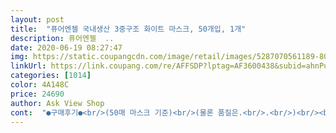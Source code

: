 ```yaml
---
layout: post 
title:  "퓨어엔젤 국내생산 3중구조 화이트 마스크, 50개입, 1개" 
description: 퓨어엔젤  ..
date: 2020-06-19 08:27:47 
img: https://static.coupangcdn.com/image/retail/images/5287070561189-800e8561-012d-4cdc-b1c7-265ebe59741a.jpg 
linkUrl: https://link.coupang.com/re/AFFSDP?lptag=AF3600438&subid=ahnPublicAsk&pageKey=1601913056&itemId=2736115982&vendorItemId=70726209437&traceid=V0-113-799e1b03a371fa01 
categories: [1014] 
color: 4A148C 
price: 24690 
author: Ask View Shop 
cont:  "●구매후기●<br/>(50매 마스크 기준)<br/>(물론 품질은.<br/>.<br/>)<br/><br/> -가격<br/> - 퓨어엔젤 마스크 25000원대<br/><br/> -끈<br/> -<br/><br/> -냄새<br/> -<br/><br/> -부직포<br/> -<br/><br/> -숨쉬기<br/> -<br/><br/> -코철사<br/> -<br/><br/> -크기<br/> -<br/>1.<br/>마스크가 일반대형보다 좀더 커서  얼굴이 작으신 여성분들한테는  살짝 클것같네요.<br/><br/>1.<br/>사이즈가 대형사이즈치고 넉넉하네요길이가 185정도 되는듯합니다,어머니가 써보시더니 커서 그런지 다른것보다 숨쉬기 훨씬 편하다고 좋아하시네요.<br/><br/>2.<br/>마스크가 한장씩 개별포장이 안되어서 살짝 아쉬움 ,이 시국에 제 욕심이겟죠? ㅎㅎ<br/>2.<br/>박스전체가 비닐랩핑되어서  안쪽은 깔끔하고 깨끗합니다 .<br/>이부분 젤 맘에 들엇어요 .<br/>박스 랩핑만뜯으면 한장씩 뽑아쓰기 편하게 만들엇어요안쪽에 따로 비닐포장은 없엇어요제가 구매해본 경험으론 일반 중국산이든 국내산이든 마스크만 달랑 비닐포장되어잇어서 자체 박스사용하기에 찜찜햇어요 .<br/><br/>3.<br/>구매할때 국산인지 중국산인지 한눈에 구분 하기 힘들엇어요 상품 상세페이지나 제품명에 명확히 원산지 표기 해주시면  소비자들이 한눈에 구분 잘될거 같네요.<br/><br/>3.<br/>부직포는 부드럽고 까슬거리지 않고 냄새도 별로안나는 두툼한3중구조 이고 mb필터 확인햇어요 ,비말차단은 잘될것같네요<br/>4.<br/>국산 치고 가격이 착한편인건 알겟는데 코로나 장기화로 봣을때  품질좋은 국내산 제품이 더 많이 나와주고 가격이 좀더 내렷으면 좋겟네요  이것도 제 욕심이겟죠? ㅎㅎ<br/>4.<br/>귀끈 다른데보다 도톰하고 탄력좋아서 밀착잘되네요 ,귀끈이 엄청 튼튼하게 붙어잇어서 사용중귀끈 떨어질 가능성 전혀 없을것같네요 ,역시믿고쓰는 국산 품질이네요 .<br/>귀는 장시간 착용해봐서 안아픈지 확인해야겟어요<br/>5.<br/>코편은 이중철사구조로 잘 휘어져서 자리 잘잡아줍니다<br/>.<br/> ★★★.<br/> ★.<br/> ★<br/>.<br/> ★★★.<br/> ★☆<br/>.<br/> ★★★☆<br/>가격 : 4점<br/>개별 포장은 아니라는 점! 그렇지만 지금까지 받아본 마스크 중에서는 가장 포장이 만족스러웠어요!<br/>개인적으로는 중국산 마스크가 가장 사이즈는 마음에 듭니다.<br/> (성인 남성 82kg)<br/>국내 Y사 마스크도 진짜 크다 크다 하면서 사용했는데 이건 더 커요!!<br/>국내산 제품들의 가장 큰 장점이라고 하면 화학품 등의 냄새가 전혀 없다는 거죠!<br/>국내산!!! 마스크가 입고 됐길래 구매해 봤습니다.<br/><br/>국산퓨어엔마스크의 장점:<br/>그래도 엄청 불편하거나 그렇진 않아요.<br/> 충분히 쓰실만 합니다.<br/><br/>그래도 옆으로 길어서 그런지 몰라도 귀아픈건 아직 못느낍니다!! :)<br/>기존의 마스크들은 다 박스만 덩그러니 들어있는데 이 제품은<br/>날씨가 더워지는 가운데 KF마스크는 슬슬 부담스럽기 시작해서 덴탈 마스크 위주로 찾아보던중<br/>냄새 : 5점<br/>다만 얼굴 작으신 분들이나 아이들은 얼굴 다 덮을거 같아요... <br/><br/>둘다 94마스크보다 숨쉬기 훨씬 편안함<br/>둘다 삐져나오지 않고 철사가 두줄들어가서 얼굴면에 밀착이  잘됨<br/>둘다 어떠한 냄새도 나지 않음<br/>둘다 중국산보다 도톰하고 부드럽고 숨쉬기가 편안함 ,라이트가 좀더 부드러운거 같은데마감처리 덜 깔끔해서 보풀이심함<br/>라이트마스크 네이버구매 3만원 초반대 배송비별도 ,<br/>로켓배송도 느려보이게 하는 쿠팡의 배송에 찬사를 보냅니다.<br/><br/>로켓와우가 아니라 로켓배송이라서 살짝 아쉬웠지만<br/>마스크가 많이 부드럽지는 않지만 저에게는 딱 좋은 느낌의 마스크네요!<br/>몇시간 이상 쓰고 있었는데 귀아픈건 확실히 없네요<br/>물론 현재 Y사 제품은 7만원... <br/> 그래서 국내산 제품이길래 이 가격이면 괜찮다고 생각해서 구매했습니다.<br/><br/>박스 위에 비닐로 한번 더 랩핑 되어있습니다.<br/><br/>박스 자체 포장에서 신경을 꽤 썼네요.<br/> 위에 뚜껑 열고, 우리 곽티슈 위에 쩜쩜쩜 된거 뜯어내고 휴지 꺼내듯이<br/>배송 : 5점<br/>세보지 않았어요 ㅋㅋ 뭐 12장 많으면 땡큐고, 12장 없으면 업체 실수라고 생각하렵니다.<br/><br/>솔직히 필터 잘 몰라요.<br/> 그렇지만 MB필터 정전식 사용했다고 하고, kc 인증도 완료 된건 아니지만 진행 중이라고 들었습니다.<br/> 유해성분 테스트는 인증 됐다고 하네요<br/>수량 : 5점<br/>아래 내용에서 같이 살펴보실게요<br/>얼굴이 큰 남편은  너무좋아함, 싸이즈가 일반 대형보다 넉넉함,판매자의  원단비용 아낌없이 사용한건 완전만족함!<br/>역시 쿠팡 최고인듯!로켓직송 국내산 마스크 온라인최저가로 판매하네요국산일회용이 쿠팡로켓배송에 떳길래 바로 구매눌럿어요그것도 2만원대에 배송비도 없음 ,전에 국산은 라이트마스크만 구매한적박에 없어서  이둘의 비교 리뷰써봣어요  받자마자 뜯어서 개수부터 확인햇음 50개 정확하고 깨끗함<br/>옆으로 큰건 상대적으로 괜찮은데 위아래로도 역시 크네요<br/>왑스... <br/>위에 사진에 Y사, 퓨어엔젤, 중국산 마스크 비교해놓은 사진이 있는데<br/>이 제품도 전혀 냄새나지 않고 너무 만족스럽습니다.<br/><br/>이 제품도 한번 그렇게 더 처리가 되어있어서 믿음이 갑니다.<br/> 물론 안의 마스크는 겹겹이 놓여있는 형태입니다.<br/><br/>저는 50장 세어본다고 마스크 다 꺼내서 오염에 노출시키는게 더 안좋다고 보는 사람이라서.<br/>.<br/><br/>중국산 보다는 훨씬 좋을 거라고 생각하며 사용하려 합니다.<br/><br/>중국산 제품들은 50매에 만원 이하도 있으니 비싸다 생각되시는 분들은 그런거 구매해도 괜찮다고 봅니다.<br/><br/>초등학생 아이들이나 얼굴이 작은 여성분은 커보이는 느낌 ,제가착용햇을땐  일반 대형싸이즈에 비해 얼굴감싸는 느낌이 좀더 좋앗고 숨쉴수잇는 공간이 넓어서 일반 대형 마스크보다  숨쉬는데훨씬 편함 !요즘 같은 시국에 사이즈가 조금이라도 더크고 밀착이 잘되는게 안전감이 잇다고 생각합니다(개인적인 생각입니다 참고바람)<br/>총점 : 4점<br/>코로나 전에 국내 Y사 마스크를 50매 8천원 선에 구매했는데 이 제품은 2만원 후반대네요<br/>크기 : 3점<br/>크기가 제일 아쉬운 부분이고, 그 외의 디자인, 냄새, 필터 등 매우 만족합니다.<br/><br/>포장 : 5점<br/>포장상태<br/>퓨어엔젤 마스크  끈이 훨씬 두품하고 탄력좋아서  밀착잘되고 귀가 안아픔  라이트는 가늘어서인지 장시간 착용시 귀가 아픔<br/>퓨어엔젤은 마스크박스채로 전체를 비닐로 랩핑되어 더 위생적인거 같음,이건 완전만족 !반면 안쪽은 비닐 랩핑 없음  , 랩핑은 안쪽 바깥쪽 다 되잇으면 좋겟지만 판매자의 단가 조절문제이면  저는 바깥쪽랩핑을 더 선호함,여태껫 구매한 마스크는 바깥쪽랩핑한걸 못받음, 박스 랩핑안된건 요즘같은 시국에 배송유통과정중 어떤 오염이 잇을지 모르니 저는 마스크만빼고 겉박스는 바로 버렷음<br/>퓨어엔젤의 단점을 찾아 내자면<br/>필터 : 5점<br/>현재 국내산 마스크중 가성비최고입니다 !강추합니다.<br/><br/>(50매 마스크 기준)<br/>(물론 품질은.<br/>.<br/>)<br/><br/> -가격<br/> - 퓨어엔젤 마스크 25000원대<br/><br/> -끈<br/> -<br/><br/> -냄새<br/> -<br/><br/> -부직포<br/> -<br/><br/> -숨쉬기<br/> -<br/><br/> -코철사<br/> -<br/><br/> -크기<br/> -<br/>1.<br/>마스크가 일반대형보다 좀더 커서  얼굴이 작으신 여성분들한테는  살짝 클것같네요.<br/><br/>1.<br/>사이즈가 대형사이즈치고 넉넉하네요길이가 185정도 되는듯합니다,어머니가 써보시더니 커서 그런지 다른것보다 숨쉬기 훨씬 편하다고 좋아하시네요.<br/><br/>2.<br/>마스크가 한장씩 개별포장이 안되어서 살짝 아쉬움 ,이 시국에 제 욕심이겟죠? ㅎㅎ<br/>2.<br/>박스전체가 비닐랩핑되어서  안쪽은 깔끔하고 깨끗합니다 .<br/>이부분 젤 맘에 들엇어요 .<br/>박스 랩핑만뜯으면 한장씩 뽑아쓰기 편하게 만들엇어요안쪽에 따로 비닐포장은 없엇어요제가 구매해본 경험으론 일반 중국산이든 국내산이든 마스크만 달랑 비닐포장되어잇어서 자체 박스사용하기에 찜찜햇어요 .<br/><br/>3.<br/>구매할때 국산인지 중국산인지 한눈에 구분 하기 힘들엇어요 상품 상세페이지나 제품명에 명확히 원산지 표기 해주시면  소비자들이 한눈에 구분 잘될거 같네요.<br/><br/>3.<br/>부직포는 부드럽고 까슬거리지 않고 냄새도 별로안나는 두툼한3중구조 이고 mb필터 확인햇어요 ,비말차단은 잘될것같네요<br/>4.<br/>국산 치고 가격이 착한편인건 알겟는데 코로나 장기화로 봣을때  품질좋은 국내산 제품이 더 많이 나와주고 가격이 좀더 내렷으면 좋겟네요  이것도 제 욕심이겟죠? ㅎㅎ<br/>4.<br/>귀끈 다른데보다 도톰하고 탄력좋아서 밀착잘되네요 ,귀끈이 엄청 튼튼하게 붙어잇어서 사용중귀끈 떨어질 가능성 전혀 없을것같네요 ,역시믿고쓰는 국산 품질이네요 .<br/>귀는 장시간 착용해봐서 안아픈지 확인해야겟어요<br/>5.<br/>코편은 이중철사구조로 잘 휘어져서 자리 잘잡아줍니다<br/>.<br/> ★★★.<br/> ★.<br/> ★<br/>.<br/> ★★★.<br/> ★☆<br/>.<br/> ★★★☆<br/>가격 : 4점<br/>개별 포장은 아니라는 점! 그렇지만 지금까지 받아본 마스크 중에서는 가장 포장이 만족스러웠어요!<br/>개인적으로는 중국산 마스크가 가장 사이즈는 마음에 듭니다.<br/> (성인 남성 82kg)<br/>국내 Y사 마스크도 진짜 크다 크다 하면서 사용했는데 이건 더 커요!!<br/>국내산 제품들의 가장 큰 장점이라고 하면 화학품 등의 냄새가 전혀 없다는 거죠!<br/>국내산!!! 마스크가 입고 됐길래 구매해 봤습니다.<br/><br/>국산퓨어엔마스크의 장점:<br/>그래도 엄청 불편하거나 그렇진 않아요.<br/> 충분히 쓰실만 합니다.<br/><br/>그래도 옆으로 길어서 그런지 몰라도 귀아픈건 아직 못느낍니다!! :)<br/>기존의 마스크들은 다 박스만 덩그러니 들어있는데 이 제품은<br/>날씨가 더워지는 가운데 KF마스크는 슬슬 부담스럽기 시작해서 덴탈 마스크 위주로 찾아보던중<br/>냄새 : 5점<br/>다만 얼굴 작으신 분들이나 아이들은 얼굴 다 덮을거 같아요... <br/><br/>둘다 94마스크보다 숨쉬기 훨씬 편안함<br/>둘다 삐져나오지 않고 철사가 두줄들어가서 얼굴면에 밀착이  잘됨<br/>둘다 어떠한 냄새도 나지 않음<br/>둘다 중국산보다 도톰하고 부드럽고 숨쉬기가 편안함 ,라이트가 좀더 부드러운거 같은데마감처리 덜 깔끔해서 보풀이심함<br/>라이트마스크 네이버구매 3만원 초반대 배송비별도 ,<br/>로켓배송도 느려보이게 하는 쿠팡의 배송에 찬사를 보냅니다.<br/><br/>로켓와우가 아니라 로켓배송이라서 살짝 아쉬웠지만<br/>마스크가 많이 부드럽지는 않지만 저에게는 딱 좋은 느낌의 마스크네요!<br/>몇시간 이상 쓰고 있었는데 귀아픈건 확실히 없네요<br/>물론 현재 Y사 제품은 7만원... <br/> 그래서 국내산 제품이길래 이 가격이면 괜찮다고 생각해서 구매했습니다.<br/><br/>박스 위에 비닐로 한번 더 랩핑 되어있습니다.<br/><br/>박스 자체 포장에서 신경을 꽤 썼네요.<br/> 위에 뚜껑 열고, 우리 곽티슈 위에 쩜쩜쩜 된거 뜯어내고 휴지 꺼내듯이<br/>배송 : 5점<br/>세보지 않았어요 ㅋㅋ 뭐 12장 많으면 땡큐고, 12장 없으면 업체 실수라고 생각하렵니다.<br/><br/>솔직히 필터 잘 몰라요.<br/> 그렇지만 MB필터 정전식 사용했다고 하고, kc 인증도 완료 된건 아니지만 진행 중이라고 들었습니다.<br/> 유해성분 테스트는 인증 됐다고 하네요<br/>수량 : 5점<br/>아래 내용에서 같이 살펴보실게요<br/>얼굴이 큰 남편은  너무좋아함, 싸이즈가 일반 대형보다 넉넉함,판매자의  원단비용 아낌없이 사용한건 완전만족함!<br/>역시 쿠팡 최고인듯!로켓직송 국내산 마스크 온라인최저가로 판매하네요국산일회용이 쿠팡로켓배송에 떳길래 바로 구매눌럿어요그것도 2만원대에 배송비도 없음 ,전에 국산은 라이트마스크만 구매한적박에 없어서  이둘의 비교 리뷰써봣어요  받자마자 뜯어서 개수부터 확인햇음 50개 정확하고 깨끗함<br/>옆으로 큰건 상대적으로 괜찮은데 위아래로도 역시 크네요<br/>왑스... <br/>위에 사진에 Y사, 퓨어엔젤, 중국산 마스크 비교해놓은 사진이 있는데<br/>이 제품도 전혀 냄새나지 않고 너무 만족스럽습니다.<br/><br/>이 제품도 한번 그렇게 더 처리가 되어있어서 믿음이 갑니다.<br/> 물론 안의 마스크는 겹겹이 놓여있는 형태입니다.<br/><br/>저는 50장 세어본다고 마스크 다 꺼내서 오염에 노출시키는게 더 안좋다고 보는 사람이라서.<br/>.<br/><br/>중국산 보다는 훨씬 좋을 거라고 생각하며 사용하려 합니다.<br/><br/>중국산 제품들은 50매에 만원 이하도 있으니 비싸다 생각되시는 분들은 그런거 구매해도 괜찮다고 봅니다.<br/><br/>초등학생 아이들이나 얼굴이 작은 여성분은 커보이는 느낌 ,제가착용햇을땐  일반 대형싸이즈에 비해 얼굴감싸는 느낌이 좀더 좋앗고 숨쉴수잇는 공간이 넓어서 일반 대형 마스크보다  숨쉬는데훨씬 편함 !요즘 같은 시국에 사이즈가 조금이라도 더크고 밀착이 잘되는게 안전감이 잇다고 생각합니다(개인적인 생각입니다 참고바람)<br/>총점 : 4점<br/>코로나 전에 국내 Y사 마스크를 50매 8천원 선에 구매했는데 이 제품은 2만원 후반대네요<br/>크기 : 3점<br/>크기가 제일 아쉬운 부분이고, 그 외의 디자인, 냄새, 필터 등 매우 만족합니다.<br/><br/>포장 : 5점<br/>포장상태<br/>퓨어엔젤 마스크  끈이 훨씬 두품하고 탄력좋아서  밀착잘되고 귀가 안아픔  라이트는 가늘어서인지 장시간 착용시 귀가 아픔<br/>퓨어엔젤은 마스크박스채로 전체를 비닐로 랩핑되어 더 위생적인거 같음,이건 완전만족 !반면 안쪽은 비닐 랩핑 없음  , 랩핑은 안쪽 바깥쪽 다 되잇으면 좋겟지만 판매자의 단가 조절문제이면  저는 바깥쪽랩핑을 더 선호함,여태껫 구매한 마스크는 바깥쪽랩핑한걸 못받음, 박스 랩핑안된건 요즘같은 시국에 배송유통과정중 어떤 오염이 잇을지 모르니 저는 마스크만빼고 겉박스는 바로 버렷음<br/>퓨어엔젤의 단점을 찾아 내자면<br/>필터 : 5점<br/>현재 국내산 마스크중 가성비최고입니다 !강추합니다.<br/><br/>" 
---
```

